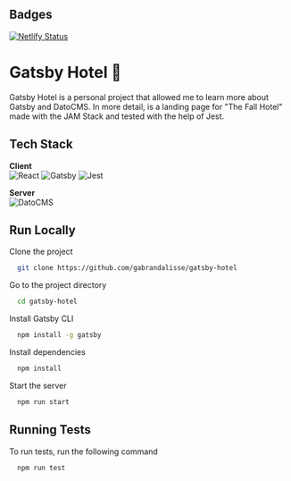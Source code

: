 ## Badges
[![Netlify Status](https://api.netlify.com/api/v1/badges/382f44ac-6110-49d5-ba04-678b3c0b5170/deploy-status)](https://app.netlify.com/sites/hotel-gatsby-react/deploys)




# Gatsby Hotel 🏨

Gatsby Hotel is a personal project that allowed me to learn more about Gatsby and DatoCMS. 
In more detail, is a landing page for "The Fall Hotel" made with the JAM Stack and tested with the help of Jest. 




## Tech Stack

**Client**\
<img alt="React" src="https://img.shields.io/badge/-React-45b8d8?style=flat-square&logo=react&logoColor=white" />
<img alt="Gatsby" src="https://img.shields.io/badge/-Gatsby-663399?style=flat-square&logo=gatsby&logoColor=white" />
<img alt="Jest" src="https://img.shields.io/badge/-Jest-C21325?style=flat-square&logo=jest&logoColor=white" />

**Server**\
<img alt="DatoCMS" src="https://img.shields.io/badge/-DatoCMS-FF7751?style=flat-square&logo=datoCMS&logoColor=black" />

## Run Locally

Clone the project

```bash
  git clone https://github.com/gabrandalisse/gatsby-hotel
```

Go to the project directory

```bash
  cd gatsby-hotel
```

Install Gatsby CLI

```bash
  npm install -g gatsby
```

Install dependencies

```bash
  npm install
```

Start the server

```bash
  npm run start
```


## Running Tests

To run tests, run the following command

```bash
  npm run test
```

